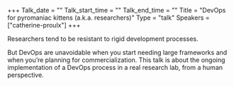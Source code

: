 +++
Talk_date = ""
Talk_start_time = ""
Talk_end_time = ""
Title = "DevOps for pyromaniac kittens (a.k.a. researchers)"
Type = "talk"
Speakers = ["catherine-proulx"]
+++

Researchers tend to be resistant to rigid development processes.

But DevOps are unavoidable when you start needing large frameworks and when you’re planning for commercialization. This talk is about the ongoing implementation of a DevOps process in a real research lab, from a human perspective.
